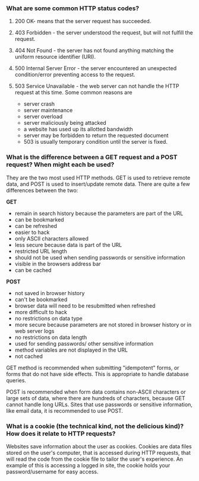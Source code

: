 ### What are some common HTTP status codes?
1. 200 OK- means that the server request has succeeded.

2. 403 Forbidden - the server understood the request, but will not fulfill the request.

3. 404 Not Found - the server has not found anything matching the uniform resource identifier (URI).

4. 500 Internal Server Error - the server encountered an unexpected condition/error preventing access to the request.

5. 503 Service Unavailable - the web server can not handle the HTTP request at this time. Some common reasons are
	* server crash
	* server maintenance
	* server overload
	* server maliciously being attacked
	* a website has used up its allotted bandwidth
	* server may be forbidden to return the requested document
	- 503 is usually temporary condition until the server is fixed.

### What is the difference between a GET request and a POST request? When might each be used?
They are the two most used HTTP methods. GET is used to retrieve remote data, and POST is used
to insert/update remote data. There are quite a few differences between the two:

**GET**
- remain in search history because the parameters are part of the URL
- can be bookmarked
- can be refreshed
- easier to hack
- only ASCII characters allowed
- less secure because data is part of the URL
- restricted URL length
- should not be used when sending passwords or sensitive information
- visible in the browsers address bar
- can be cached

**POST**
- not saved in browser history
- can't be bookmarked
- browser data will need to be resubmitted when refreshed
- more difficult to hack
- no restrictions on data type
- more secure because parameters are not stored in browser history or in web server logs
- no restrictions on data length
- used for sending passwords/ other sensitive information
- method variables are not displayed in the URL
- not cached

GET method is recommended when submitting "idempotent" forms, or forms that do not
have side effects. This is appropriate to handle database queries.

POST is recommended when form data contains non-ASCII characters or large sets of data,
where there are hundreds of characters, because GET cannot handle long URLs. Sites that use
passwords or sensitive information, like email data, it is recommended to use POST.

### What is a cookie (the technical kind, not the delicious kind)? How does it relate to HTTP requests?
Websites save information about the user as cookies. Cookies are data files stored on the user's computer,
that is accessed during HTTP requests, that will read the code from the cookie file to tailor the user's
experience. An example of this is accessing a logged in site, the cookie holds your password/username for 
easy access.

